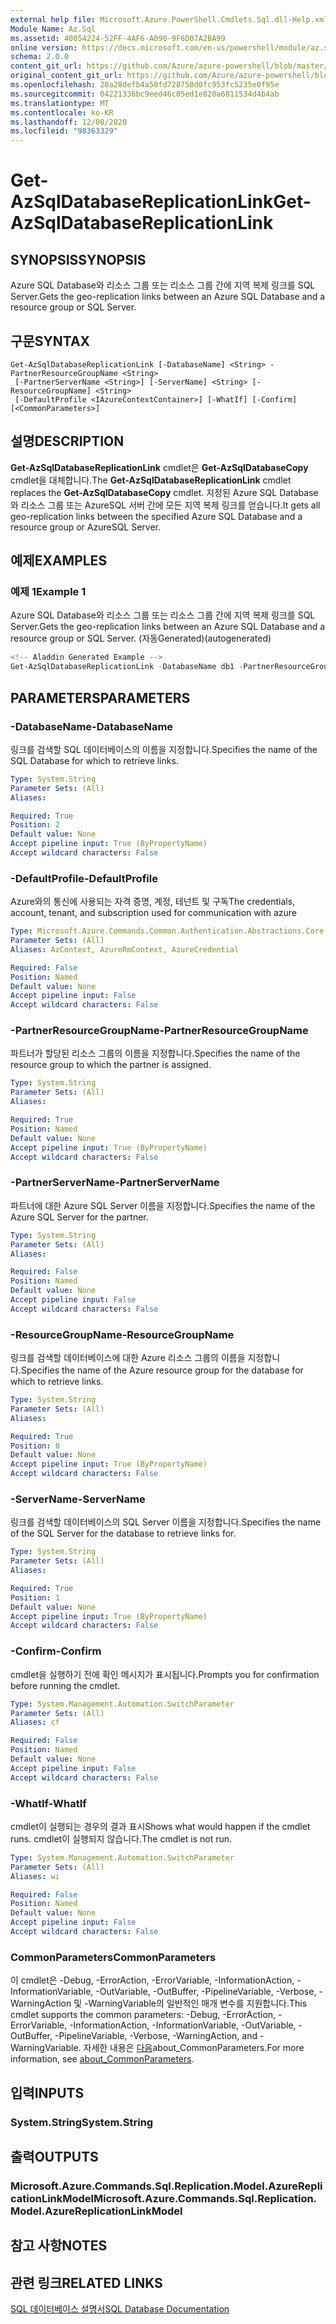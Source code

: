 ```yaml
---
external help file: Microsoft.Azure.PowerShell.Cmdlets.Sql.dll-Help.xml
Module Name: Az.Sql
ms.assetid: 40054224-52FF-4AF6-A090-9F6D07A2BA99
online version: https://docs.microsoft.com/en-us/powershell/module/az.sql/get-azsqldatabasereplicationlink
schema: 2.0.0
content_git_url: https://github.com/Azure/azure-powershell/blob/master/src/Sql/Sql/help/Get-AzSqlDatabaseReplicationLink.md
original_content_git_url: https://github.com/Azure/azure-powershell/blob/master/src/Sql/Sql/help/Get-AzSqlDatabaseReplicationLink.md
ms.openlocfilehash: 20a28defb4a50fd728750d0fc953fc5235e0f95e
ms.sourcegitcommit: 04221336bc9eed46c05ed1e828a6811534d4b4ab
ms.translationtype: MT
ms.contentlocale: ko-KR
ms.lasthandoff: 12/08/2020
ms.locfileid: "98363329"
---
```

# <span data-ttu-id="2b970-101">Get-AzSqlDatabaseReplicationLink</span><span class="sxs-lookup"><span data-stu-id="2b970-101">Get-AzSqlDatabaseReplicationLink</span></span>

## <span data-ttu-id="2b970-102">SYNOPSIS</span><span class="sxs-lookup"><span data-stu-id="2b970-102">SYNOPSIS</span></span>
<span data-ttu-id="2b970-103">Azure SQL Database와 리소스 그룹 또는 리소스 그룹 간에 지역 복제 링크를 SQL Server.</span><span class="sxs-lookup"><span data-stu-id="2b970-103">Gets the geo-replication links between an Azure SQL Database and a resource group or SQL Server.</span></span>

## <span data-ttu-id="2b970-104">구문</span><span class="sxs-lookup"><span data-stu-id="2b970-104">SYNTAX</span></span>

```
Get-AzSqlDatabaseReplicationLink [-DatabaseName] <String> -PartnerResourceGroupName <String>
 [-PartnerServerName <String>] [-ServerName] <String> [-ResourceGroupName] <String>
 [-DefaultProfile <IAzureContextContainer>] [-WhatIf] [-Confirm] [<CommonParameters>]
```

## <span data-ttu-id="2b970-105">설명</span><span class="sxs-lookup"><span data-stu-id="2b970-105">DESCRIPTION</span></span>
<span data-ttu-id="2b970-106">**Get-AzSqlDatabaseReplicationLink** cmdlet은 **Get-AzSqlDatabaseCopy** cmdlet을 대체합니다.</span><span class="sxs-lookup"><span data-stu-id="2b970-106">The **Get-AzSqlDatabaseReplicationLink** cmdlet replaces the **Get-AzSqlDatabaseCopy** cmdlet.</span></span>
<span data-ttu-id="2b970-107">지정된 Azure SQL Database와 리소스 그룹 또는 AzureSQL 서버 간에 모든 지역 복제 링크를 얻습니다.</span><span class="sxs-lookup"><span data-stu-id="2b970-107">It gets all geo-replication links between the specified Azure SQL Database and a resource group or AzureSQL Server.</span></span>

## <span data-ttu-id="2b970-108">예제</span><span class="sxs-lookup"><span data-stu-id="2b970-108">EXAMPLES</span></span>

### <span data-ttu-id="2b970-109">예제 1</span><span class="sxs-lookup"><span data-stu-id="2b970-109">Example 1</span></span>

<span data-ttu-id="2b970-110">Azure SQL Database와 리소스 그룹 또는 리소스 그룹 간에 지역 복제 링크를 SQL Server.</span><span class="sxs-lookup"><span data-stu-id="2b970-110">Gets the geo-replication links between an Azure SQL Database and a resource group or SQL Server.</span></span> <span data-ttu-id="2b970-111">(자동Generated)</span><span class="sxs-lookup"><span data-stu-id="2b970-111">(autogenerated)</span></span>

```powershell
<!-- Aladdin Generated Example --> 
Get-AzSqlDatabaseReplicationLink -DatabaseName db1 -PartnerResourceGroupName rg2 -ResourceGroupName MyResourceGroup -ServerName s1
```

## <span data-ttu-id="2b970-112">PARAMETERS</span><span class="sxs-lookup"><span data-stu-id="2b970-112">PARAMETERS</span></span>

### <span data-ttu-id="2b970-113">-DatabaseName</span><span class="sxs-lookup"><span data-stu-id="2b970-113">-DatabaseName</span></span>
<span data-ttu-id="2b970-114">링크를 검색할 SQL 데이터베이스의 이름을 지정합니다.</span><span class="sxs-lookup"><span data-stu-id="2b970-114">Specifies the name of the SQL Database for which to retrieve links.</span></span>

```yaml
Type: System.String
Parameter Sets: (All)
Aliases:

Required: True
Position: 2
Default value: None
Accept pipeline input: True (ByPropertyName)
Accept wildcard characters: False
```

### <span data-ttu-id="2b970-115">-DefaultProfile</span><span class="sxs-lookup"><span data-stu-id="2b970-115">-DefaultProfile</span></span>
<span data-ttu-id="2b970-116">Azure와의 통신에 사용되는 자격 증명, 계정, 테넌트 및 구독</span><span class="sxs-lookup"><span data-stu-id="2b970-116">The credentials, account, tenant, and subscription used for communication with azure</span></span>

```yaml
Type: Microsoft.Azure.Commands.Common.Authentication.Abstractions.Core.IAzureContextContainer
Parameter Sets: (All)
Aliases: AzContext, AzureRmContext, AzureCredential

Required: False
Position: Named
Default value: None
Accept pipeline input: False
Accept wildcard characters: False
```

### <span data-ttu-id="2b970-117">-PartnerResourceGroupName</span><span class="sxs-lookup"><span data-stu-id="2b970-117">-PartnerResourceGroupName</span></span>
<span data-ttu-id="2b970-118">파트너가 할당된 리소스 그룹의 이름을 지정합니다.</span><span class="sxs-lookup"><span data-stu-id="2b970-118">Specifies the name of the resource group to which the partner is assigned.</span></span>

```yaml
Type: System.String
Parameter Sets: (All)
Aliases:

Required: True
Position: Named
Default value: None
Accept pipeline input: True (ByPropertyName)
Accept wildcard characters: False
```

### <span data-ttu-id="2b970-119">-PartnerServerName</span><span class="sxs-lookup"><span data-stu-id="2b970-119">-PartnerServerName</span></span>
<span data-ttu-id="2b970-120">파트너에 대한 Azure SQL Server 이름을 지정합니다.</span><span class="sxs-lookup"><span data-stu-id="2b970-120">Specifies the name of the Azure SQL Server for the partner.</span></span>

```yaml
Type: System.String
Parameter Sets: (All)
Aliases:

Required: False
Position: Named
Default value: None
Accept pipeline input: False
Accept wildcard characters: False
```

### <span data-ttu-id="2b970-121">-ResourceGroupName</span><span class="sxs-lookup"><span data-stu-id="2b970-121">-ResourceGroupName</span></span>
<span data-ttu-id="2b970-122">링크를 검색할 데이터베이스에 대한 Azure 리소스 그룹의 이름을 지정합니다.</span><span class="sxs-lookup"><span data-stu-id="2b970-122">Specifies the name of the Azure resource group for the database for which to retrieve links.</span></span>

```yaml
Type: System.String
Parameter Sets: (All)
Aliases:

Required: True
Position: 0
Default value: None
Accept pipeline input: True (ByPropertyName)
Accept wildcard characters: False
```

### <span data-ttu-id="2b970-123">-ServerName</span><span class="sxs-lookup"><span data-stu-id="2b970-123">-ServerName</span></span>
<span data-ttu-id="2b970-124">링크를 검색할 데이터베이스의 SQL Server 이름을 지정합니다.</span><span class="sxs-lookup"><span data-stu-id="2b970-124">Specifies the name of the SQL Server for the database to retrieve links for.</span></span>

```yaml
Type: System.String
Parameter Sets: (All)
Aliases:

Required: True
Position: 1
Default value: None
Accept pipeline input: True (ByPropertyName)
Accept wildcard characters: False
```

### <span data-ttu-id="2b970-125">-Confirm</span><span class="sxs-lookup"><span data-stu-id="2b970-125">-Confirm</span></span>
<span data-ttu-id="2b970-126">cmdlet을 실행하기 전에 확인 메시지가 표시됩니다.</span><span class="sxs-lookup"><span data-stu-id="2b970-126">Prompts you for confirmation before running the cmdlet.</span></span>

```yaml
Type: System.Management.Automation.SwitchParameter
Parameter Sets: (All)
Aliases: cf

Required: False
Position: Named
Default value: None
Accept pipeline input: False
Accept wildcard characters: False
```

### <span data-ttu-id="2b970-127">-WhatIf</span><span class="sxs-lookup"><span data-stu-id="2b970-127">-WhatIf</span></span>
<span data-ttu-id="2b970-128">cmdlet이 실행되는 경우의 결과 표시</span><span class="sxs-lookup"><span data-stu-id="2b970-128">Shows what would happen if the cmdlet runs.</span></span> <span data-ttu-id="2b970-129">cmdlet이 실행되지 않습니다.</span><span class="sxs-lookup"><span data-stu-id="2b970-129">The cmdlet is not run.</span></span>

```yaml
Type: System.Management.Automation.SwitchParameter
Parameter Sets: (All)
Aliases: wi

Required: False
Position: Named
Default value: None
Accept pipeline input: False
Accept wildcard characters: False
```

### <span data-ttu-id="2b970-130">CommonParameters</span><span class="sxs-lookup"><span data-stu-id="2b970-130">CommonParameters</span></span>
<span data-ttu-id="2b970-131">이 cmdlet은 -Debug, -ErrorAction, -ErrorVariable, -InformationAction, -InformationVariable, -OutVariable, -OutBuffer, -PipelineVariable, -Verbose, -WarningAction 및 -WarningVariable의 일반적인 매개 변수를 지원합니다.</span><span class="sxs-lookup"><span data-stu-id="2b970-131">This cmdlet supports the common parameters: -Debug, -ErrorAction, -ErrorVariable, -InformationAction, -InformationVariable, -OutVariable, -OutBuffer, -PipelineVariable, -Verbose, -WarningAction, and -WarningVariable.</span></span> <span data-ttu-id="2b970-132">자세한 내용은 [다음](http://go.microsoft.com/fwlink/?LinkID=113216)about_CommonParameters.</span><span class="sxs-lookup"><span data-stu-id="2b970-132">For more information, see [about_CommonParameters](http://go.microsoft.com/fwlink/?LinkID=113216).</span></span>

## <span data-ttu-id="2b970-133">입력</span><span class="sxs-lookup"><span data-stu-id="2b970-133">INPUTS</span></span>

### <span data-ttu-id="2b970-134">System.String</span><span class="sxs-lookup"><span data-stu-id="2b970-134">System.String</span></span>

## <span data-ttu-id="2b970-135">출력</span><span class="sxs-lookup"><span data-stu-id="2b970-135">OUTPUTS</span></span>

### <span data-ttu-id="2b970-136">Microsoft.Azure.Commands.Sql.Replication.Model.AzureReplicationLinkModel</span><span class="sxs-lookup"><span data-stu-id="2b970-136">Microsoft.Azure.Commands.Sql.Replication.Model.AzureReplicationLinkModel</span></span>

## <span data-ttu-id="2b970-137">참고 사항</span><span class="sxs-lookup"><span data-stu-id="2b970-137">NOTES</span></span>

## <span data-ttu-id="2b970-138">관련 링크</span><span class="sxs-lookup"><span data-stu-id="2b970-138">RELATED LINKS</span></span>

[<span data-ttu-id="2b970-139">SQL 데이터베이스 설명서</span><span class="sxs-lookup"><span data-stu-id="2b970-139">SQL Database Documentation</span></span>](https://docs.microsoft.com/azure/sql-database/)

